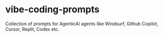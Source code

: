 # vibe-coding-prompts
Collection of prompts for AgenticAI agents like Windsurf, Github Copilot, Cursor, Replit, Codex etc.
